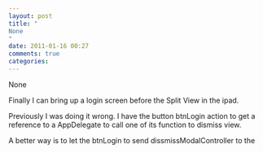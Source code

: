 ```yaml
---
layout: post
title: "
None
"
date: 2011-01-16 00:27
comments: true
categories: 
---
```


None


Finally I can bring up a login screen before the Split View in the ipad.


Previously I was doing it wrong. I have the button btnLogin action to get a reference to a AppDelegate to call one of its function to dismiss view.


A better way is to let the btnLogin to send dissmissModalController to the 

